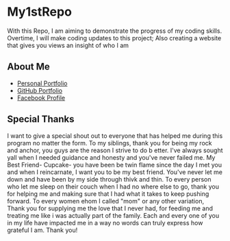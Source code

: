 # My1stRepo
  <p> With this Repo, I am aiming to demonstrate the progress of my coding skills. Overtime, I will make coding updates to this project; Also creating a website that gives you views an insight
      of who I am </p>

## About Me
  <ul>
    <li> <a href= "https://github.com/JosephTLN98"> Personal Portfolio </a>
        </li>
    <li> <a href= "https://github.com/JosephTLN98"> GitHub Portfolio </a>
        </li>
    <li> <a href= "https://www.facebook.com/josephtaf98"> Facebook Profile </a>
        </li>
  </ul>
  
## Special Thanks
  
  <p>I want to give a special shout out to everyone that has helped me during this program no matter the form. To my siblings, thank you for being my rock and anchor, you guys are the reason I strive           to do b etter. I've always sought yall when I needed guidance and honesty and you've never failed me. My Best Friend- Cupcake- you have been be twin flame since the day I met you and when I                 reincarnate, I want you to be my best friend. You've never let me down and have been by my side through thivk and thin. To every person who let me sleep on their couch when I had no where else to          go, thank you for helping me and making sure that I had what it takes to keep pushing forward. To every women ehom I called "mom" or any other variation, Thank you for supplying me the love that           I never had, for feeding me and treating me like i was actually part of the family. Each and every one of you in my life have impacted me in a way no words can truly express how grateful I am.             Thank you!
        </p>
